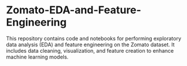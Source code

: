 # Zomato-EDA-and-Feature-Engineering
This repository contains code and notebooks for performing exploratory data analysis (EDA) and feature engineering on the Zomato dataset. It includes data cleaning, visualization, and feature creation to enhance machine learning models.

